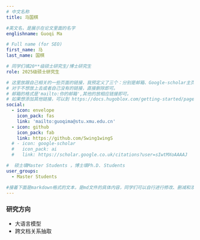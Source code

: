 ```yaml
---
# 中文名称
title: 马国棋

#英文名，是展示在论文里面的名字
englishname: Guoqi Ma

# Full name (for SEO)
first_name: 马
last_name: 国棋

# 同学们填20**级硕士研究生/博士研究生
role: 2025级硕士研究生

# 这里放跟自己相关的一些页面的链接，我预定义了三个：分别是邮箱、Google-scholar主页和github主页
# 对于不想放上去或者自己没有的链接，直接删除即可。
# 邮箱的格式是'mailto:你的邮箱',其他的放相应链接即可。
# 如果想添加其他链接，可以到 https://docs.hugoblox.com/getting-started/page-builder/#icons 上去找图标，或者直接放在下面的详细介绍上
social:
  - icon: envelope
    icon_pack: fas
    link: 'mailto:guoqima@stu.xmu.edu.cn'
  - icon: github
    icon_pack: fab
    link: https://github.com/Swing1wingS
  # - icon: google-scholar
  #   icon_pack: ai
  #   link: https://scholar.google.co.uk/citations?user=sIwtMXoAAAAJ

#  硕士填Master Students ，博士填Ph.D. Students
user_groups:
  - Master Students

#接着下面是markdown格式的文本，是md文件的具体内容，同学们可以自行进行修改、删减和添加
---
```

<!-- 以下内容一定要遵循markdown语法 -->
<!-- ###代表的是以三级标题的形式展示后面的文本，* 代表以列表的形式展示后面的文本-->

<!-- 这里可以先放一段简要自我介绍或者是自己想要放上去的一些链接 ，不想放的话也可以删了-->
<!-- (这里写自我介绍，如果不想写就直接把括号内容删了即可) -->

### 研究方向
* 大语言模型
* 跨文档关系抽取

<!-- 可以放校内外的一些荣誉，包括荣誉称号、奖学金、企业未来之星等等 -->
<!-- *  -->
<!-- * 荣誉2 -->
